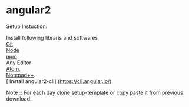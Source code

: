 # angular2


Setup Instuction:

Install following libraris and softwares  
[Git](https://git-scm.com/)  
[Node](https://nodejs.org/en/)  
[npm](https://www.npmjs.com/)  
Any Editor  
[Atom](https://atom.io/),   
[Notepad++](https://notepad-plus-plus.org/).  
[ Install angular2-cli] (https://cli.angular.io/)  

Note :: For each day clone setup-template or copy paste it from previous download.



